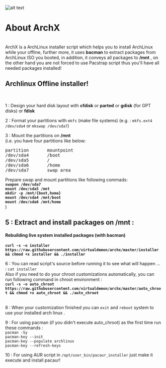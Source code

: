 ![alt text](https://raw.githubusercontent.com/virtualdemon/archx/master/screenshot/screenshot.png "ARCHX") <br/>
<h1>About ArchX</h1><br/>
ArchX is a ArchLinux installer script which helps you to install ArchLinux while your offline, further more, it uses <b>bacman</b> to extract packages from ArchLinux ISO you booted, in addition, it conveys all packages to <b>/mnt</b> , on the other hand you are not forced to use Pacstrap script thus you'll have all needed packages installed!<br/>

<h2>Archlinux Offline installer! </h2><br/>

1 : Design your hard disk layout with **cfdisk** or **parted** or **gdisk** (for GPT disks) or **fdisk** <br/> 

2 : Format your partitions with `mkfs` (make file systems) (e.g. : `mkfs.ext4 /dev/sda4` or `mkswap /dev/sda7`) <br/>

3 : Mount the partitions on __/mnt__ <br/> 
(i.e. you have four partitions like below: <br/>
<pre>
partition       mountpoint
/dev/sda4       /boot
/dev/sda5       /
/dev/sda6       /home
/dev/sda7       swap area
</pre>
 Prepare swap and mount partitions like following commads:<br/>
<b>`swapon /dev/sda7`</b><br/>
<b>`mount /dev/sda5 /mnt`</b><br/>
<b>`mkdir -p /mnt/{boot,home}`</b><br/>
<b>`mount /dev/sda4 /mnt/boot`</b><br/>
<b>`mount /dev/sda6 /mnt/home`</b><br/>
)<br/>

<h2>5 : Extract and install packages on /mnt :</h2>

<h4>Rebuilding live system installed packages (with bacman)</h4> 

<b>`curl -s -o installer https://raw.githubusercontent.com/virtualdemon/archx/master/installer && chmod +x installer && ./installer` </b>  

6 : You can read script's source before running it to see what will happen ... : `cat installer` <br/>
Also if you need to do your chroot customizations automatically, you can run following command in chroot environment : <br/>
<b>`curl -s -o auto_chroot https://raw.githubusercontent.com/virtualdemon/archx/master/auto_chroot && chmod +x auto_chroot && ./auto_chroot`</b> 
<br/><br/>

8 : When your customization finished you can `exit` and `reboot` system to use your installed arch linux .<br/>

9 : For using pacman (if you didn't execute auto_chroot) as the first time run these commands :<br/>
`pacman -Sy` <br/>
`pacman-key --init` <br/>
`pacman-key --populate archlinux`<br/>
`pacman-key --refresh-keys`<br/>

10 : For using AUR script in `/opt/user_bin/pacaur_installer` just make it execute and install pacaur!

